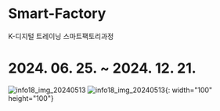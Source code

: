 # Smart-Factory
K-디지털 트레이닝 스마트팩토리과정


# 2024. 06. 25. ~ 2024. 12. 21.


![info18_img_20240513](https://github.com/HyungChan22/Smart_Factory/assets/173775838/470c431b-4b0a-4561-a17b-cff4ef92dee4)
![info18_img_20240513](/img/myImg.png){: width="100" height="100"}
